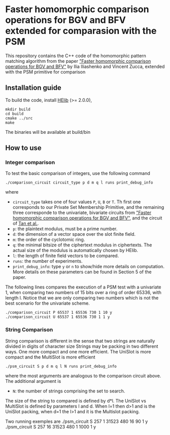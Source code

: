 # Faster homomorphic comparison operations for BGV and BFV extended for comparasion with the PSM

This repository contains the C++ code of the homomorphic pattern matching algorithm from the paper ["Faster homomorphic comparison operations for BGV and BFV"](https://eprint.iacr.org/2021/315) by Ilia Iliashenko and Vincent Zucca, extended with the PSM primitive for comparison 

## Installation guide
To build the code, install [HElib](https://github.com/homenc/HElib) (>= 2.0.0), 

    mkdir build
    cd build
    cmake ../src
    make

The binaries will be available at build/bin

## How to use
### Integer comparison
To test the basic comparison of integers, use the following command
  
    ./comparison_circuit circuit_type p d m q l runs print_debug_info
    
where
+ `circuit_type` takes one of four values `P`, `U`, `B` or `T`. Th first one corresponds to our Private Set Membership Primitive, and the remaining three corresponde to the univariate, bivariate circuits from ["Faster homomorphic comparison operations for BGV and BFV"](https://eprint.iacr.org/2021/315), and the circuit of [Tan et al.](https://eprint.iacr.org/2019/332).
+ `p`: the plaintext modulus, must be a prime number.
+ `d`: the dimension of a vector space over the slot finite field.
+ `m`: the order of the cyclotomic ring.
+ `q`: the minimal bitsize of the ciphertext modulus in ciphertexts. The actual size of the modulus is automatically chosen by HElib.
+ `l`: the length of finite field vectors to be compared.
+ `runs`: the number of experiments.
+ `print_debug_info`: type `y` or `n` to show/hide more details on computation.
More details on these parameters can be found in Section 5 of the paper.

The following lines compares the execution of a PSM test with a univariate 1, when comparing two numbers of 15 bits over a ring of order 65336, with length l. Notice that we are only comparing two numbers which is not the best scenario for the univariate scheme.
  
    ./comparison_circuit P 65537 1 65536 730 1 10 y
    ./comparison_circuit U 65537 1 65536 730 1 1 y
### String Comparison
String comparison is different in the sense that two strings are naturally divided in digits of character size
Strings may be packing in two different ways. One more compact and one more efficient. The UniSlot is more compact and the MultiSlot is more efficient

    ./psm_circuit S p d m q l N runs print_debug_info
    
where the most arguments are analogous to the comparison circuit above. The additional argument is
+ `N`: the number of strings comprising the set to search.

The size of the string to compared is defined by d*l. The UniSlot vs MultiSlot is defined by parameters l and d. When l=1 then d>1 and is the UniSlot packing, when d=1 the l>1 and it is the Multislot packing.

Two running exemples are
    ./psm_circuit S 257 1 31523 480 16 90 1 y
    ./psm_circuit S 257 16 31523 480 1 1000 1 y